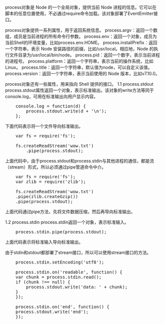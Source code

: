process对象是 Node 的一个全局对象，提供当前 Node 进程的信息。它可以在脚本的任意位置使用，不必通过require命令加载。该对象部署了EventEmitter接口。

process对象提供一系列属性，用于返回系统信息。
    process.argv：返回一个数组，成员是当前进程的所有命令行参数。
    process.env：返回一个对象，成员为当前Shell的环境变量，比如process.env.HOME。
    process.installPrefix：返回一个字符串，表示 Node 安装路径的前缀，比如/usr/local。相应地，Node 的执行文件目录为/usr/local/bin/node。
    process.pid：返回一个数字，表示当前进程的进程号。
    process.platform：返回一个字符串，表示当前的操作系统，比如Linux。
    process.title：返回一个字符串，默认值为node，可以自定义该值。
    process.version：返回一个字符串，表示当前使用的 Node 版本，比如v7.10.0。

process对象还有一些属性，用来指向 Shell 提供的接口。
1.1 process.stdout
process.stdout属性返回一个对象，表示标准输出。该对象的write方法等同于console.log，可用在标准输出向用户显示内容。
<pre>
    console.log = function(d) {
        process.stdout.write(d + '\n');
    };
</pre>
下面代码表示将一个文件导向标准输出。
<pre>
    var fs = require('fs');

    fs.createReadStream('wow.txt')
        .pipe(process.stdout);
</pre>
上面代码中，由于process.stdout和process.stdin与其他进程的通信，都是流（stream）形式，所以必须通过pipe管道命令中介。
<pre>
    var fs = require('fs');
    var zlib = require('zlib');

    fs.createReadStream('wow.txt')
    .pipe(zlib.createGzip())
    .pipe(process.stdout);
</pre>
上面代码通过pipe方法，先将文件数据压缩，然后再导向标准输出。

1.2 process.stdin
process.stdin返回一个对象，表示标准输入。
<pre>
    process.stdin.pipe(process.stdout);
</pre>
上面代码表示将标准输入导向标准输出。

由于stdin和stdout都部署了stream接口，所以可以使用stream接口的方法。
<pre>
    process.stdin.setEncoding('utf8');

    process.stdin.on('readable', function() {
    var chunk = process.stdin.read();
    if (chunk !== null) {
        process.stdout.write('data: ' + chunk);
    }
    });

    process.stdin.on('end', function() {
    process.stdout.write('end');
    });
</pre>